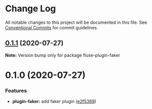 # Change Log

All notable changes to this project will be documented in this file.
See [Conventional Commits](https://conventionalcommits.org) for commit guidelines.

## [0.1.1](https://github.com/Nayni/fluse/compare/fluse-plugin-faker@0.1.0...fluse-plugin-faker@0.1.1) (2020-07-27)

**Note:** Version bump only for package fluse-plugin-faker





# 0.1.0 (2020-07-27)


### Features

* **plugin-faker:** add faker plugin ([e2f5369](https://github.com/Nayni/fluse/commit/e2f5369951bd2397f26066fc49b02a997fa69a0b))
